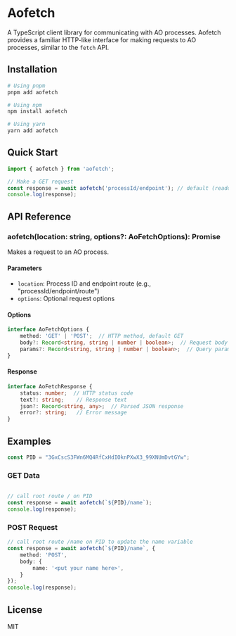 # Aofetch

A TypeScript client library for communicating with AO processes. Aofetch provides a familiar HTTP-like interface for making requests to AO processes, similar to the `fetch` API.

## Installation

```bash
# Using pnpm
pnpm add aofetch

# Using npm
npm install aofetch

# Using yarn
yarn add aofetch
```

## Quick Start

```typescript
import { aofetch } from 'aofetch';

// Make a GET request
const response = await aofetch('processId/endpoint'); // default (readonly-dryrun)
console.log(response);
```

## API Reference

### aofetch(location: string, options?: AoFetchOptions): Promise<AoFetchResponse>

Makes a request to an AO process.

#### Parameters

- `location`: Process ID and endpoint route (e.g., "processId/endpoint/route")
- `options`: Optional request options

#### Options

```typescript
interface AoFetchOptions {
    method: 'GET' | 'POST';  // HTTP method, default GET
    body?: Record<string, string | number | boolean>;  // Request body
    params?: Record<string, string | number | boolean>;  // Query parameters
}
```

#### Response

```typescript
interface AoFetchResponse {
    status: number;  // HTTP status code
    text?: string;    // Response text
    json?: Record<string, any>;  // Parsed JSON response
    error?: string;   // Error message
}
```

## Examples

```typescript
const PID = "3GxCscS3FWn6MQ4RfCxHdIOknPXwX3_99XNUmDvtGYw";
```

### GET Data

```typescript

// call root route / on PID
const response = await aofetch(`${PID}/name`);
console.log(response);
```

### POST Request

```typescript
// call root route /name on PID to update the name variable
const response = await aofetch(`${PID}/name`, {
    method: 'POST',
    body: {
        name: '<put your name here>',
    }
});
console.log(response);
```

## License

MIT
